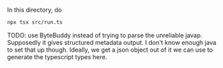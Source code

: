 In this directory, do

```sh
npx tsx src/run.ts
```

TODO: use ByteBuddy instead of trying to parse the unreliable javap. Supposedly
it gives structured metadata output. I don't know enough java to set that up
though. Ideally, we get a json object out of it we can use to generate the
typescript types here.
